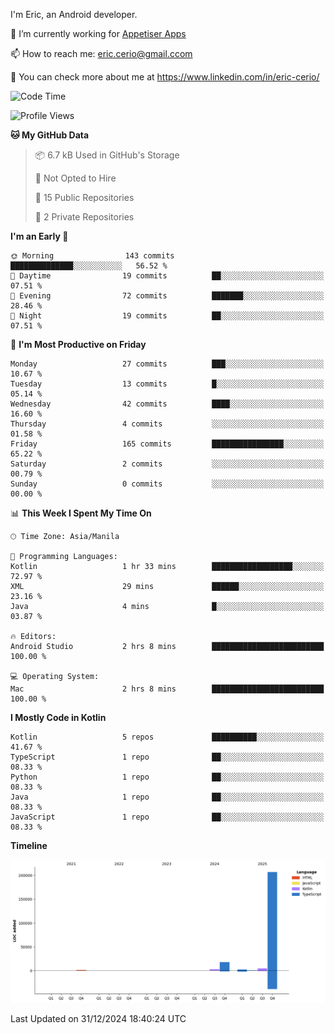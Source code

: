 
I'm Eric, an Android developer.

🔭 I’m currently working for [Appetiser Apps](http://appetiser.com.au)

📫 How to reach me: eric.cerio@gmail.ccom

👀 You can check more about me at https://www.linkedin.com/in/eric-cerio/

<!--START_SECTION:waka-->
![Code Time](http://img.shields.io/badge/Code%20Time-697%20hrs%2012%20mins-blue)

![Profile Views](http://img.shields.io/badge/Profile%20Views-0-blue)

**🐱 My GitHub Data** 

> 📦 6.7 kB Used in GitHub's Storage 
 > 
> 🚫 Not Opted to Hire
 > 
> 📜 15 Public Repositories 
 > 
> 🔑 2 Private Repositories 
 > 
**I'm an Early 🐤** 

```text
🌞 Morning                143 commits         ██████████████░░░░░░░░░░░   56.52 % 
🌆 Daytime                19 commits          ██░░░░░░░░░░░░░░░░░░░░░░░   07.51 % 
🌃 Evening                72 commits          ███████░░░░░░░░░░░░░░░░░░   28.46 % 
🌙 Night                  19 commits          ██░░░░░░░░░░░░░░░░░░░░░░░   07.51 % 
```
📅 **I'm Most Productive on Friday** 

```text
Monday                   27 commits          ███░░░░░░░░░░░░░░░░░░░░░░   10.67 % 
Tuesday                  13 commits          █░░░░░░░░░░░░░░░░░░░░░░░░   05.14 % 
Wednesday                42 commits          ████░░░░░░░░░░░░░░░░░░░░░   16.60 % 
Thursday                 4 commits           ░░░░░░░░░░░░░░░░░░░░░░░░░   01.58 % 
Friday                   165 commits         ████████████████░░░░░░░░░   65.22 % 
Saturday                 2 commits           ░░░░░░░░░░░░░░░░░░░░░░░░░   00.79 % 
Sunday                   0 commits           ░░░░░░░░░░░░░░░░░░░░░░░░░   00.00 % 
```


📊 **This Week I Spent My Time On** 

```text
🕑︎ Time Zone: Asia/Manila

💬 Programming Languages: 
Kotlin                   1 hr 33 mins        ██████████████████░░░░░░░   72.97 % 
XML                      29 mins             ██████░░░░░░░░░░░░░░░░░░░   23.16 % 
Java                     4 mins              █░░░░░░░░░░░░░░░░░░░░░░░░   03.87 % 

🔥 Editors: 
Android Studio           2 hrs 8 mins        █████████████████████████   100.00 % 

💻 Operating System: 
Mac                      2 hrs 8 mins        █████████████████████████   100.00 % 
```

**I Mostly Code in Kotlin** 

```text
Kotlin                   5 repos             ██████████░░░░░░░░░░░░░░░   41.67 % 
TypeScript               1 repo              ██░░░░░░░░░░░░░░░░░░░░░░░   08.33 % 
Python                   1 repo              ██░░░░░░░░░░░░░░░░░░░░░░░   08.33 % 
Java                     1 repo              ██░░░░░░░░░░░░░░░░░░░░░░░   08.33 % 
JavaScript               1 repo              ██░░░░░░░░░░░░░░░░░░░░░░░   08.33 % 
```



**Timeline**

![Lines of Code chart](https://raw.githubusercontent.com/eric-cerio/eric-cerio/main/assets/bar_graph.png)


 Last Updated on 31/12/2024 18:40:24 UTC
<!--END_SECTION:waka-->
